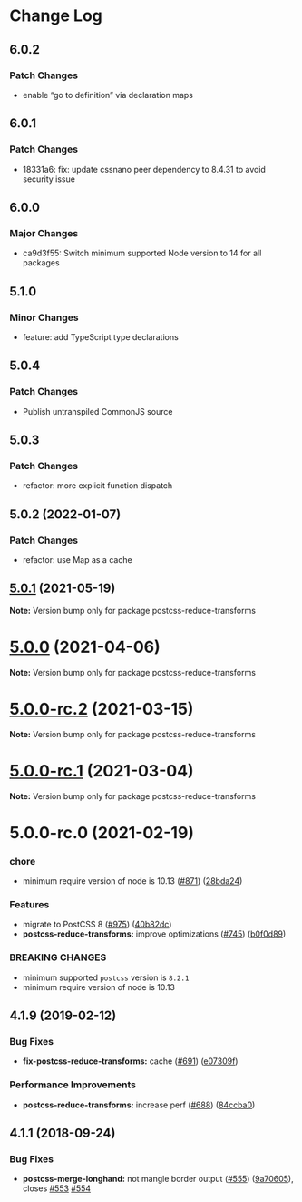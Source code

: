 # Change Log

## 6.0.2

### Patch Changes

- enable “go to definition” via declaration maps

## 6.0.1

### Patch Changes

- 18331a6: fix: update cssnano peer dependency to 8.4.31 to avoid security issue

## 6.0.0

### Major Changes

- ca9d3f55: Switch minimum supported Node version to 14 for all packages

## 5.1.0

### Minor Changes

- feature: add TypeScript type declarations

## 5.0.4

### Patch Changes

- Publish untranspiled CommonJS source

## 5.0.3

### Patch Changes

- refactor: more explicit function dispatch

## 5.0.2 (2022-01-07)

### Patch Changes

- refactor: use Map as a cache

## [5.0.1](https://github.com/cssnano/cssnano/compare/postcss-reduce-transforms@5.0.0...postcss-reduce-transforms@5.0.1) (2021-05-19)

**Note:** Version bump only for package postcss-reduce-transforms

# [5.0.0](https://github.com/cssnano/cssnano/compare/postcss-reduce-transforms@5.0.0-rc.2...postcss-reduce-transforms@5.0.0) (2021-04-06)

**Note:** Version bump only for package postcss-reduce-transforms

# [5.0.0-rc.2](https://github.com/cssnano/cssnano/compare/postcss-reduce-transforms@5.0.0-rc.1...postcss-reduce-transforms@5.0.0-rc.2) (2021-03-15)

**Note:** Version bump only for package postcss-reduce-transforms

# [5.0.0-rc.1](https://github.com/cssnano/cssnano/compare/postcss-reduce-transforms@5.0.0-rc.0...postcss-reduce-transforms@5.0.0-rc.1) (2021-03-04)

**Note:** Version bump only for package postcss-reduce-transforms

# 5.0.0-rc.0 (2021-02-19)

### chore

- minimum require version of node is 10.13 ([#871](https://github.com/cssnano/cssnano/issues/871)) ([28bda24](https://github.com/cssnano/cssnano/commit/28bda243e32ce3ba89b3c358a5f78727b3732f11))

### Features

- migrate to PostCSS 8 ([#975](https://github.com/cssnano/cssnano/issues/975)) ([40b82dc](https://github.com/cssnano/cssnano/commit/40b82dca7f53ac02cd4fe62846dec79b898ccb49))
- **postcss-reduce-transforms:** improve optimizations ([#745](https://github.com/cssnano/cssnano/issues/745)) ([b0f0d89](https://github.com/cssnano/cssnano/commit/b0f0d892316d7b77e8033a6dc8d67745043a5072))

### BREAKING CHANGES

- minimum supported `postcss` version is `8.2.1`
- minimum require version of node is 10.13

## 4.1.9 (2019-02-12)

### Bug Fixes

- **fix-postcss-reduce-transforms:** cache ([#691](https://github.com/cssnano/cssnano/issues/691)) ([e07309f](https://github.com/cssnano/cssnano/commit/e07309ff0c07fb36ef2340bbed6b3aee3dad18be))

### Performance Improvements

- **postcss-reduce-transforms:** increase perf ([#688](https://github.com/cssnano/cssnano/issues/688)) ([84ccba0](https://github.com/cssnano/cssnano/commit/84ccba00cead30e80510525cbcd27ba259c26065))

## 4.1.1 (2018-09-24)

### Bug Fixes

- **postcss-merge-longhand:** not mangle border output ([#555](https://github.com/cssnano/cssnano/issues/555)) ([9a70605](https://github.com/cssnano/cssnano/commit/9a706050b621e7795a9bf74eb7110b5c81804ffe)), closes [#553](https://github.com/cssnano/cssnano/issues/553) [#554](https://github.com/cssnano/cssnano/issues/554)
